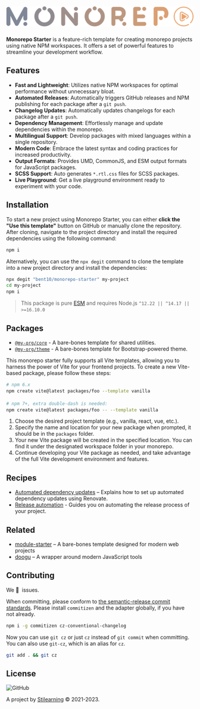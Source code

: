 <!-- Make sure you overwrite all the contents of this readme file with yours on your real project! -->

# <img src=".github/media/logo.svg" alt="Logo" width="520px">

<!-- [![GitHub Workflow Status](https://img.shields.io/github/workflow/status/bent10/monorepo-starter/Release?style=flat-square)](https://github.com/bent10/monorepo-starter/actions/workflows/release.yml) -->

**Monorepo Starter** is a feature-rich template for creating monorepo projects using native NPM workspaces. It offers a set of powerful features to streamline your development workflow.

## Features

- **Fast and Lightweight**: Utilizes native NPM workspaces for optimal performance without unnecessary bloat.
- **Automated Releases**: Automatically triggers GitHub releases and NPM publishing for each package after a `git push`.
- **Changelog Updates**: Automatically updates changelogs for each package after a `git push`.
- **Dependency Management**: Effortlessly manage and update dependencies within the monorepo.
- **Multilingual Support**: Develop packages with mixed languages within a single repository.
- **Modern Code**: Embrace the latest syntax and coding practices for increased productivity.
- **Output Formats**: Provides UMD, CommonJS, and ESM output formats for JavaScript packages.
- **SCSS Support**: Auto generates `*.rtl.css` files for SCSS packages.
- **Live Playground**: Get a live playground environment ready to experiment with your code.

## Installation

To start a new project using Monorepo Starter, you can either **click the "Use this template"** button on GitHub or manually clone the repository. After cloning, navigate to the project directory and install the required dependencies using the following command:

```bash
npm i
```

Alternatively, you can use the `npx degit` command to clone the template into a new project directory and install the dependencies:

```bash
npx degit "bent10/monorepo-starter" my-project
cd my-project
npm i
```

> This package is pure [ESM](https://gist.github.com/sindresorhus/a39789f98801d908bbc7ff3ecc99d99c) and requires Node.js `^12.22 || ^14.17 || >=16.10.0`

## Packages

- [`@my-org/core`](packages/core) - A bare-bones template for shared utilities.
- [`@my-org/theme`](packages/theme) - A bare-bones template for Bootstrap-powered theme.

This monorepo starter fully supports all Vite templates, allowing you to harness the power of Vite for your frontend projects. To create a new Vite-based package, please follow these steps:

```bash
# npm 6.x
npm create vite@latest packages/foo --template vanilla

# npm 7+, extra double-dash is needed:
npm create vite@latest packages/foo -- --template vanilla
```

1. Choose the desired project template (e.g., vanilla, react, vue,
   etc.).
2. Specify the name and location for your new package when prompted, it
   should be in the `packages` folder.
3. Your new Vite package will be created in the specified location. You
   can find it under the designated workspace folder in your monorepo.
4. Continue developing your Vite package as needed, and take advantage
   of the full Vite development environment and features.

## Recipes

- [Automated dependency updates](.github/recipes/setup-renovate.md) – Explains how to set up automated dependency updates using Renovate.
- [Release automation](.github/recipes/release-automation.md) - Guides you on automating the release process of your project.

## Related

- [module-starter](https://github.com/bent10/module-starter) – A bare-bones template designed for modern web projects
- [doogu](https://github.com/bent10/doogu) – A wrapper around modern JavaScript tools

## Contributing

We 💛&nbsp; issues.

When committing, please conform to [the semantic-release commit standards](https://www.conventionalcommits.org/). Please install `commitizen` and the adapter globally, if you have not already.

```bash
npm i -g commitizen cz-conventional-changelog
```

Now you can use `git cz` or just `cz` instead of `git commit` when committing. You can also use `git-cz`, which is an alias for `cz`.

```bash
git add . && git cz
```

## License

![GitHub](https://img.shields.io/github/license/bent10/module-starter)

A project by [Stilearning](https://stilearning.com) &copy; 2021-2023.
